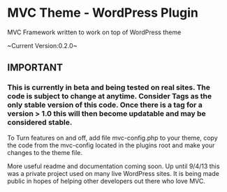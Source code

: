 MVC Theme - WordPress Plugin
=============

MVC Framework written to work on top of WordPress theme

~Current Version:0.2.0~

## IMPORTANT
### This is currently in beta and being tested on real sites. The code is subject to change at anytime. Consider Tags as the only stable version of this code. Once there is a tag for a version > 1.0 this will then become updatable and may be considered stable.

To Turn features on and off, add file mvc-config.php to your theme, copy the code from the mvc-config located in the plugins root and make your changes to the theme file.


More useful readme and documentation coming soon. Up until 9/4/13 this was a private project used on many live 
WordPress sites. It is being made public in hopes of helping other developers out there who love MVC.



